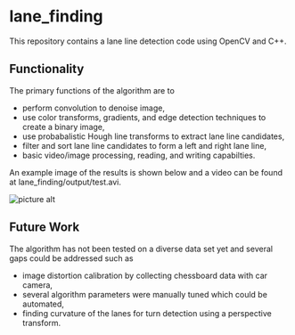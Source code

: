 # lane_finding

This repository contains a lane line detection code using OpenCV and C++.

## Functionality

The primary functions of the algorithm are to
* perform convolution to denoise image,
* use color transforms, gradients, and edge detection techniques to create a binary image,
* use probabalistic Hough line transforms to extract lane line candidates,
* filter and sort lane line candidates to form a left and right lane line,
* basic video/image processing, reading, and writing capabilties. 

An example image of the results is shown below and a video can be found at lane_finding/output/test.avi.

![picture alt](https://i.ibb.co/WH7JCDj/lane-finding-capture.png "Title is optional")

## Future Work

The algorithm has not been tested on a diverse data set yet and several gaps could be addressed such as
* image distortion calibration by collecting chessboard data with car camera,
* several algorithm parameters were manually tuned which could be automated,
* finding curvature of the lanes for turn detection using a perspective transform.



